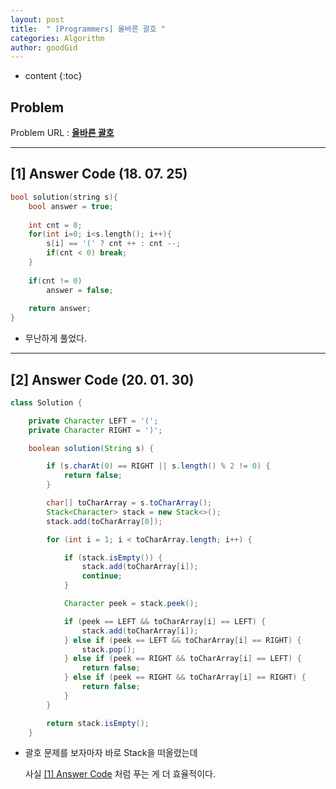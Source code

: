 ```yaml
---
layout: post
title:  " [Programmers] 올바른 괄호 "
categories: Algorithm
author: goodGid
---
```

* content
{:toc}



## Problem 
Problem URL : **[올바른 괄호](https://programmers.co.kr/learn/courses/30/lessons/12909)**

---

## [1] Answer Code (18. 07. 25)

``` cpp
bool solution(string s){
    bool answer = true;
    
    int cnt = 0;
    for(int i=0; i<s.length(); i++){
        s[i] == '(' ? cnt ++ : cnt --;
        if(cnt < 0) break;
    }
    
    if(cnt != 0)
        answer = false;
    
    return answer;
}
```

* 무난하게 풀었다.

---

## [2] Answer Code (20. 01. 30)

``` java
class Solution {

    private Character LEFT = '(';
    private Character RIGHT = ')';

    boolean solution(String s) {

        if (s.charAt(0) == RIGHT || s.length() % 2 != 0) {
            return false;
        }

        char[] toCharArray = s.toCharArray();
        Stack<Character> stack = new Stack<>();
        stack.add(toCharArray[0]);

        for (int i = 1; i < toCharArray.length; i++) {

            if (stack.isEmpty()) {
                stack.add(toCharArray[i]);
                continue;
            }

            Character peek = stack.peek();

            if (peek == LEFT && toCharArray[i] == LEFT) {
                stack.add(toCharArray[i]);
            } else if (peek == LEFT && toCharArray[i] == RIGHT) {
                stack.pop();
            } else if (peek == RIGHT && toCharArray[i] == LEFT) {
                return false;
            } else if (peek == RIGHT && toCharArray[i] == RIGHT) {
                return false;
            }
        }

        return stack.isEmpty();
    }
```

* 괄호 문제를 보자마자 바로 Stack을 떠올렸는데

  사실 [[1] Answer Code]({{site.url}}/PGM_12909/#1-answer-code-18-07-25) 처럼 푸는 게 더 효율적이다.